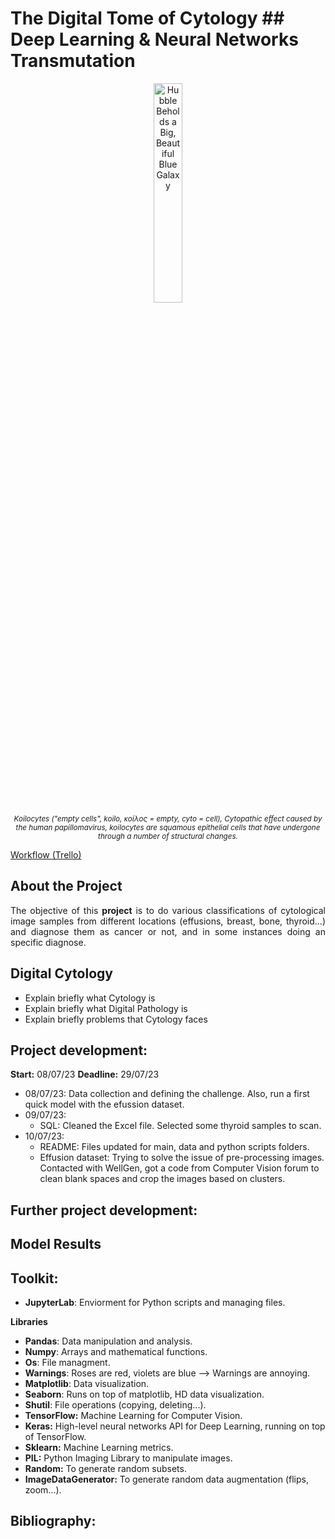 # The Digital Tome of Cytology ## Deep Learning & Neural Networks Transmutation

<p align="center">
  <img src="https://imgtr.ee/images/2023/07/14/b3e0e59628c13d5244260663df610a98.png" width="30%" alt="Hubble Beholds a Big, Beautiful Blue Galaxy">
  <br>
  <small><em>Koilocytes ("empty cells", koilo, κοίλος = empty, cyto = cell), Cytopathic effect caused by the human papillomavirus, koilocytes are squamous epithelial cells that have undergone through a number of structural changes.</em></small>
</p>

[Workflow (Trello)](https://trello.com/b/gm7sl9gX/cells-at-work)

## About the Project
<p style="text-align: justify;">The objective of this <strong>project</strong> is to do various classifications of cytological image samples from different locations (effusions, breast, bone, thyroid...) and diagnose them as cancer or not, and in some instances doing an specific diagnose.
</p>

## Digital Cytology
* Explain briefly what Cytology is
* Explain briefly what Digital Pathology is
* Explain briefly problems that Cytology faces

## Project development:
**Start:** 08/07/23
**Deadline:** 29/07/23
* 08/07/23: Data collection and defining the challenge. Also, run a first quick model with the efussion dataset.
* 09/07/23:
  * SQL: Cleaned the Excel file. Selected some thyroid samples to scan.
* 10/07/23:
  * README: Files updated for main, data and python scripts folders.
  * Effusion dataset: Trying to solve the issue of pre-processing images. Contacted with WellGen, got a code from Computer Vision forum to clean blank spaces and crop the images based on clusters.


 
## Further project development:

## Model Results

## Toolkit:

* **JupyterLab**: Enviorment for Python scripts and managing files.

**Libraries**

* **Pandas**: Data manipulation and analysis.
* **Numpy**: Arrays and mathematical functions.
* **Os**: File managment.
* **Warnings**: Roses are red, violets are blue --> Warnings are annoying.
* **Matplotlib**: Data visualization.
* **Seaborn**: Runs on top of matplotlib, HD data visualization.
* **Shutil**: File operations (copying, deleting...).
* **TensorFlow:** Machine Learning for Computer Vision.
* **Keras:** High-level neural networks API for Deep Learning, running on top of TensorFlow.
* **Sklearn:** Machine Learning metrics.
* **PIL:** Python Imaging Library to manipulate images.
* **Random:** To generate random subsets.
* **ImageDataGenerator:** To generate random data augmentation (flips, zoom...).

## Bibliography:

